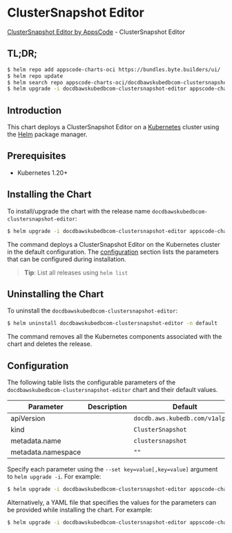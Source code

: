 # ClusterSnapshot Editor

[ClusterSnapshot Editor by AppsCode](https://appscode.com) - ClusterSnapshot Editor

## TL;DR;

```bash
$ helm repo add appscode-charts-oci https://bundles.byte.builders/ui/
$ helm repo update
$ helm search repo appscode-charts-oci/docdbawskubedbcom-clustersnapshot-editor --version=v0.6.0
$ helm upgrade -i docdbawskubedbcom-clustersnapshot-editor appscode-charts-oci/docdbawskubedbcom-clustersnapshot-editor -n default --create-namespace --version=v0.6.0
```

## Introduction

This chart deploys a ClusterSnapshot Editor on a [Kubernetes](http://kubernetes.io) cluster using the [Helm](https://helm.sh) package manager.

## Prerequisites

- Kubernetes 1.20+

## Installing the Chart

To install/upgrade the chart with the release name `docdbawskubedbcom-clustersnapshot-editor`:

```bash
$ helm upgrade -i docdbawskubedbcom-clustersnapshot-editor appscode-charts-oci/docdbawskubedbcom-clustersnapshot-editor -n default --create-namespace --version=v0.6.0
```

The command deploys a ClusterSnapshot Editor on the Kubernetes cluster in the default configuration. The [configuration](#configuration) section lists the parameters that can be configured during installation.

> **Tip**: List all releases using `helm list`

## Uninstalling the Chart

To uninstall the `docdbawskubedbcom-clustersnapshot-editor`:

```bash
$ helm uninstall docdbawskubedbcom-clustersnapshot-editor -n default
```

The command removes all the Kubernetes components associated with the chart and deletes the release.

## Configuration

The following table lists the configurable parameters of the `docdbawskubedbcom-clustersnapshot-editor` chart and their default values.

|     Parameter      | Description |                  Default                   |
|--------------------|-------------|--------------------------------------------|
| apiVersion         |             | <code>docdb.aws.kubedb.com/v1alpha1</code> |
| kind               |             | <code>ClusterSnapshot</code>               |
| metadata.name      |             | <code>clustersnapshot</code>               |
| metadata.namespace |             | <code>""</code>                            |


Specify each parameter using the `--set key=value[,key=value]` argument to `helm upgrade -i`. For example:

```bash
$ helm upgrade -i docdbawskubedbcom-clustersnapshot-editor appscode-charts-oci/docdbawskubedbcom-clustersnapshot-editor -n default --create-namespace --version=v0.6.0 --set apiVersion=docdb.aws.kubedb.com/v1alpha1
```

Alternatively, a YAML file that specifies the values for the parameters can be provided while
installing the chart. For example:

```bash
$ helm upgrade -i docdbawskubedbcom-clustersnapshot-editor appscode-charts-oci/docdbawskubedbcom-clustersnapshot-editor -n default --create-namespace --version=v0.6.0 --values values.yaml
```
